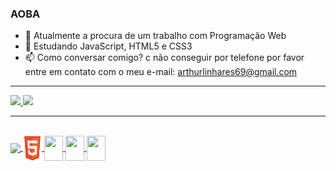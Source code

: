 ### AOBA

- 🔭 Atualmente a procura de um trabalho com Programação Web
- 🌱 Estudando JavaScript, HTML5 e CSS3
- 📫 Como conversar comigo? c não conseguir por telefone por favor entre em contato com o meu e-mail: arthurlinhares69@gmail.com
<hr>

<div align="inline">
  <a href="https://github.com/ArthurCost4">
  <img height="180em" src="https://github-readme-stats.vercel.app/api?username=ArthurCost4&show_icons=true&theme=midnight-purple&include_all_commits=true&count_private=true"/>
  <img height="180em" src="https://github-readme-stats.vercel.app/api/top-langs/?username=ArthurCost4&layout=compact&langs_count=7&theme=midnight-purple"/>
</div>
  
  <hr>

  <div display:"inline-block"><br>
    <img align="center" height:"40" width="30" src="https://cdn.jsdelivr.net/gh/devicons/devicon/icons/javascript/javascript-original.svg" />
    <img align="center" height="40" width="30" src="https://raw.githubusercontent.com/devicons/devicon/master/icons/html5/html5-original.svg">
    <img align="center" height="40" width="30" src="https://cdn.jsdelivr.net/gh/devicons/devicon/icons/css3/css3-original.svg" />
    <img align="center" height="40" width="30" src="https://cdn.jsdelivr.net/gh/devicons/devicon/icons/bootstrap/bootstrap-plain-wordmark.svg" />
    <img align="center" height="40" width="30" src="https://cdn.jsdelivr.net/gh/devicons/devicon/icons/nodejs/nodejs-original.svg" />
  </div>
